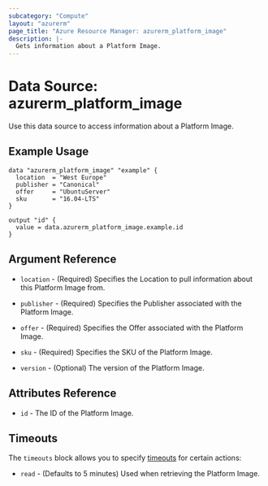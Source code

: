```yaml
---
subcategory: "Compute"
layout: "azurerm"
page_title: "Azure Resource Manager: azurerm_platform_image"
description: |-
  Gets information about a Platform Image.
---
```


# Data Source: azurerm_platform_image

Use this data source to access information about a Platform Image.

## Example Usage

```hcl
data "azurerm_platform_image" "example" {
  location  = "West Europe"
  publisher = "Canonical"
  offer     = "UbuntuServer"
  sku       = "16.04-LTS"
}

output "id" {
  value = data.azurerm_platform_image.example.id
}
```

## Argument Reference

* `location` - (Required) Specifies the Location to pull information about this Platform Image from.

* `publisher` - (Required) Specifies the Publisher associated with the Platform Image.

* `offer` - (Required) Specifies the Offer associated with the Platform Image.

* `sku` - (Required) Specifies the SKU of the Platform Image.

* `version` - (Optional) The version of the Platform Image.

## Attributes Reference

* `id` - The ID of the Platform Image.

## Timeouts

The `timeouts` block allows you to specify [timeouts](https://www.terraform.io/docs/configuration/resources.html#timeouts) for certain actions:

* `read` - (Defaults to 5 minutes) Used when retrieving the Platform Image.
